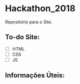 # Hackathon_2018
Repositório para o Site.

## To-do Site:
-  [ ] HTML
-  [ ] CSS
-  [ ] JS

## Informações Úteis:

